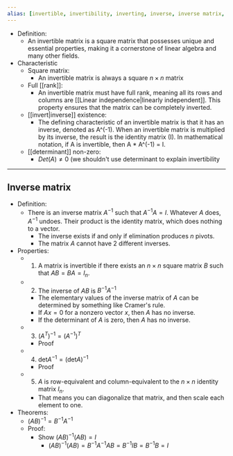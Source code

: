 ```yaml
---
alias: [invertible, invertibility, inverting, inverse, inverse matrix, inversion, matrix inversion]
---
```


- Definition:
	- An invertible matrix is a square matrix that possesses unique and essential properties, making it a cornerstone of linear algebra and many other fields.
- Characteristic
	- Square matrix:
		- An invertible matrix is always a square $n \times n$ matrix
	- Full [[rank]]:
		- An invertible matrix must have full rank, meaning all its rows and columns are [[Linear independence|linearly independent]]. This property ensures that the matrix can be completely inverted.
	- [[invert|inverse]] existence:
		- The defining characteristic of an invertible matrix is that it has an inverse, denoted as A^(-1). When an invertible matrix is multiplied by its inverse, the result is the identity matrix (I). In mathematical notation, if A is invertible, then A * A^(-1) = I.
	- [[determinant]] non-zero:
		- $Det(A) \neq 0$ (we shouldn't use determinant to explain invertibility

---
## Inverse matrix


- Definition:
	- There is an inverse matrix $A^{-1}$ such that $A^{-1}A = I$. Whatever $A$ does, $A^{-1}$ undoes. Their product is the identity matrix, which does nothing to a vector.
		- The inverse exists if and only if elimination produces $n$ pivots. 
		- The matrix $A$ cannot have 2 different inverses. 
- Properties:
	- 1. A matrix is invertible if there exists an $n \times n$ square matrix $B$ such that $AB = BA = I_n$.
	- 2. The inverse of $AB$ is $B^{-1}A^{-1}$
		- The elementary values of the inverse matrix of $A$ can be determined by something like Cramer's rule. 
		- If $Ax = 0$ for a nonzero vector $x$, then $A$ has no inverse.  
		- If the determinant of $A$ is zero, then $A$ has no inverse.
	- 3. $(A^T)^{-1} = (A^{-1})^T$
		- Proof
	- 4. $\text{det}A^{-1}=(\text{det}A)^{-1}$
		- Proof
	- 5. $A$ is row-equivalent and column-equivalent to the $n \times n$ identity matrix $I_n$. 
		- That means you can diagonalize that matrix, and then scale each element to one. 
- Theorems:
	- $(AB)^{-1} = B^{-1}A^{-1}$
	- Proof:
		- Show $(AB)^{-1}(AB) = I$
			- $(AB)^{-1}(AB) = B^{-1}A^{-1}AB = B^{-1}IB = B^{-1}B = I$



